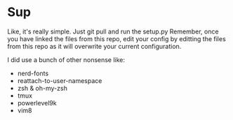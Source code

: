 # Sup

Like, it's really simple. Just git pull and run the setup.py
Remember, once you have linked the files from this repo, edit your config by editting the files from this repo as it will overwrite your current configuration.

I did use a bunch of other nonsense like:
* nerd-fonts
* reattach-to-user-namespace
* zsh & oh-my-zsh
* tmux
* powerlevel9k
* vim8
